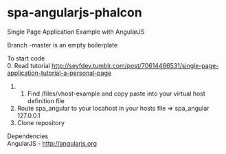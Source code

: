 spa-angularjs-phalcon
=====================

Single Page Application Example with AngularJS

Branch -master is an empty boilerplate<br />

To start code<br />
0. Read tutorial http://seyfdev.tumblr.com/post/70614466531/single-page-application-tutorial-a-personal-page<br />
1. 1. Find  /files/vhost-example and copy paste into your virtual host definition file<br />
2. Route spa_angular to your locahost in your hosts file =>   spa_angular 127.0.0.1<br />
3. Clone repository<br />



Dependencies<br />
AngularJS - http://angularjs.org

